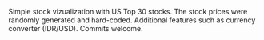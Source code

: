 Simple stock vizualization with US Top 30 stocks. 
The stock prices were randomly generated and hard-coded.
Additional features such as currency converter (IDR/USD).
Commits welcome.
